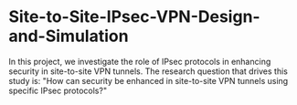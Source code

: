 # Site-to-Site-IPsec-VPN-Design-and-Simulation
In this project, we investigate the role of IPsec protocols in enhancing security in site-to-site VPN tunnels. The research question that drives this study is: "How can security be enhanced in site-to-site VPN tunnels using specific IPsec protocols?"

